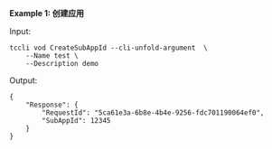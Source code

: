 **Example 1: 创建应用**



Input: 

```
tccli vod CreateSubAppId --cli-unfold-argument  \
    --Name test \
    --Description demo
```

Output: 
```
{
    "Response": {
        "RequestId": "5ca61e3a-6b8e-4b4e-9256-fdc701190064ef0",
        "SubAppId": 12345
    }
}
```

